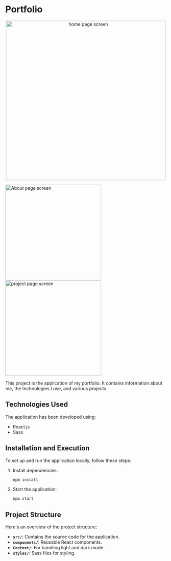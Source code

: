 # Portfolio
<p align="center">
<img src="https://media.discordapp.net/attachments/1268608877755236446/1268615900227960912/portfolio1.PNG?ex=66ad1220&is=66abc0a0&hm=f0fb4a817320cda9a190e9570ce9506b75e9a97365fb1d3147f85cc3cb8024be&=&format=webp&quality=lossless&width=1415&height=676" alt="home page screen" style="width:500px; height:auto;">

<img src="https://media.discordapp.net/attachments/1268608877755236446/1268615899376648192/porfolio2.PNG?ex=66ad1220&is=66abc0a0&hm=c6a5190eaea4e24b096ca7065767679d51781543ea6261749abffb3c9db9507d&=&format=webp&quality=lossless&width=1383&height=676" alt="About page screen" style="width:300px; height:auto;"> <img src="https://media.discordapp.net/attachments/1268608877755236446/1268615899791888525/porfolio3.PNG?ex=66ad1220&is=66abc0a0&hm=ad79f1f09373e142591e92ae90416ba9560adc33bc59b42bcf025b50f1fe4313&=&format=webp&quality=lossless&width=1391&height=676" alt="project page screen" style="width:300px; height:auto;"></p>


This project is the application of my portfolio. It contains information about me, the technologies I use, and various projects.

## Technologies Used

The application has been developed using:
- React.js
- Sass

## Installation and Execution

To set up and run the application locally, follow these steps:

1. Install dependencies:
    ```bash
    npm install
    ```
2. Start the application:
    ```bash
    npm start
    ```

## Project Structure

Here's an overview of the project structure:

  - **`src/`**: Contains the source code for the application.
  - **`components/`**: Reusable React components.
  - **`Context/`**: For handling light and dark mode.
  - **`styles/`**: Sass files for styling.
